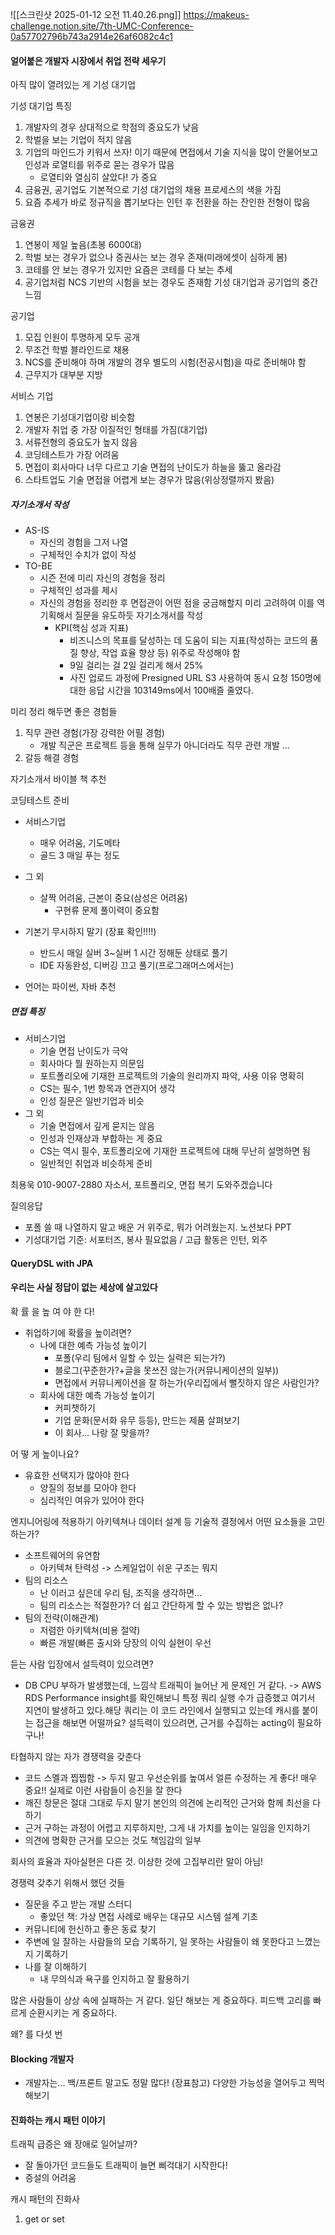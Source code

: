 ![[스크린샷 2025-01-12 오전 11.40.26.png]]
https://makeus-challenge.notion.site/7th-UMC-Conference-0a57702796b743a2914e26af6082c4c1


#### 얼어붙은 개발자 시장에서 취업 전략 세우기
아직 많이 열려있는 게 기성 대기업

기성 대기업 특징
1. 개발자의 경우 상대적으로 학점의 중요도가 낮음
2. 학벌을 보는 기업이 적지 않음
3. 기업의 마인드가 키워서 쓰자! 이기 때문에 면접에서 기술 지식을 많이 안물어보고 인성과 로열티를 위주로 묻는 경우가 많음
	* 로열티와 열심히 살았다! 가 중요
4. 금융권, 공기업도 기본적으로 기성 대기업의 채용 프로세스의 색을 가짐
5. 요즘 추세가 바로 정규직을 뽑기보다는 인턴 후 전환을 하는 잔인한 전형이 많음

금융권
1. 연봉이 제일 높음(초봉 6000대)
2. 학벌 보는 경우가 없으나 증권사는 보는 경우 존재(미래에셋이 심하게 봄)
3. 코테를 안 보는 경우가 있지만 요즘은 코테를 다 보는 추세
4. 공기업처럼 NCS 기반의 시험을 보는 경우도 존재함
기성 대기업과 공기업의 중간 느낌

공기업
1. 모집 인원이 투명하게 모두 공개
2. 무조건 학벌 블라인드로 채용
3. NCS를 준비해야 하며 개발의 경우 별도의 시험(전공시험)을 따로 준비해야 함
4. 근무지가 대부분 지방

서비스 기업
1. 연봉은 기성대기업이랑 비슷함
2. 개발자 취업 중 가장 이질적인 형태를 가짐(대기업)
3. 서류전형의 중요도가 높지 않음
4. 코딩테스트가 가장 어려움
5. 면접이 회사마다 너무 다르고 기술 면접의 난이도가 하늘을 뚫고 올라감
6. 스타트업도 기술 면접을 어렵게 보는 경우가 많음(위상정렬까지 봤음)

##### 자기소개서 작성 
* AS-IS
	* 자신의 경험을 그저 나열
	* 구체적인 수치가 없이 작성
* TO-BE
	* 시즌 전에 미리 자신의 경험을 정리
	* 구체적인 성과를 제시
	* 자신의 경험을 정리한 후 면접관이 어떤 점을 궁금해할지 미리 고려하여 이를 역기획해서 질문을 유도하듯 자기소개서를 작성
		* KPI(핵심 성과 지표)
			* 비즈니스의 목표를 달성하는 데 도움이 되는 지표(작성하는 코드의 품질 향상, 작업 효율 향상 등) 위주로 작성해야 함
			* 9일 걸리는 걸 2일 걸리게 해서 25% 
			* 사진 업로드 과정에 Presigned URL S3 사용하여 동시 요청 150명에 대한 응답 시간을 103149ms에서 100배즐 줄였다.

미리 정리 해두면 좋은 경험들
1. 직무 관련 경험(가장 강력한 어필 경험)
	* 개발 직군은 프로젝트 등을 통해 실무가 아니더라도 직무 관련 개발 ... 
2. 갈등 해결 경험

자기소개서 바이블 책 추천


코딩테스트 준비
* 서비스기업
	* 매우 어려움, 기도메타
	* 골드 3 매일 푸는 정도
* 그 외 
	* 살짝 어려움, 근본이 중요(삼성은 어려움)
		* 구현류 문제 풀이력이 중요함

* 기본기 무시하지 말기 (장표 확인!!!!)
	* 반드시 매일 실버 3~실버 1 시간 정해둔 상태로 풀기
	* IDE 자동완성, 디버깅 끄고 풀기(프로그래머스에서는)
* 언어는 파이썬, 자바 추천

##### 면접 특징
* 서비스기업
	* 기술 면접 난이도가 극악
	* 회사마다 뭘 원하는지 의문임
	* 포트폴리오에 기재한 프로젝트의 기술의 원리까지 파악, 사용 이유 명확히
	* CS는 필수, 1번 항목과 연관지어 생각
	* 인성 질문은 일반기업과 비슷
* 그 외
	* 기술 면접에서 깊게 묻지는 않음
	* 인성과 인재상과 부합하는 게 중요
	* CS는 역시 필수, 포트폴리오에 기재한 프로젝트에 대해 무난히 설명하면 됨
	* 일반적인 취업과 비슷하게 준비


최용욱 010-9007-2880 자소서, 포트폴리오, 면접 복기 도와주겠습니다

질의응답
* 포폴 쓸 때 나열하지 말고 배운 거 위주로, 뭐가 어려웠는지. 노션보다 PPT
* 기성대기업 기준: 서포터즈, 봉사 필요없음 / 고급 활동은 인턴, 외주


#### QueryDSL with JPA

#### 우리는 사실 정답이 없는 세상에 살고있다
확 률 을 높 여 야 한 다!
* 취업하기에 확률을 높이려면?
	* 나에 대한 예측 가능성 높이기
		* 포폴(우리 팀에서 일할 수 있는 실력은 되는가?)
		* 블로그(꾸준한가?+글을 못쓰진 않는가(커뮤니케이션의 일부))
		* 면접에서 커뮤니케이션을 잘 하는가(우리집에서 뻘짓하지 않은 사람인가?
	* 회사에 대한 예측 가능성 높이기
		* 커피챗하기
		* 기업 문화(문서화 유무 등등), 만드는 제품 살펴보기
		* 이 회사... 나랑 잘 맞을까?

어 떻 게 높이나요?
* 유효한 선택지가 많아야 한다
	* 양질의 정보를 모아야 한다
	* 심리적인 여유가 있어야 한다

엔지니어링에 적용하기
아키텍쳐나 데이터 설계 등 기술적 결정에서 어떤 요소들을 고민하는가?
* 소프트웨어의 유연함
	* 아키텍쳐 탄력성 -> 스케일업이 쉬운 구조는 뭐지
* 팀의 리소스
	* 난 이러고 싶은데 우리 팀, 조직을 생각하면...
	* 팀의 리소스는 적절한가? 더 쉽고 간단하게 할 수 있는 방법은 없나?
* 팀의 전략(이해관계)
	* 저렴한 아키텍쳐(비용 절약)
	* 빠른 개발(빠른 출시와 당장의 이익 실현이 우선

듣는 사람 입장에서 설득력이 있으려면?
* DB CPU 부하가 발생했는데, 느낌삭 트래픽이 늘어난 게 문제인 거 같다. -> AWS RDS Performance insight를 확인해보니 특정 쿼리 실행 수가 급증했고 여기서 지연이 발생하고 있다.해당 쿼리는 이 코드 라인에서 실행되고 있는데 캐시를 붙이는 접근을 해보면 어떨까요?
설득력이 있으려면, 근거를 수집하는 acting이 필요하구나!

타협하지 않는 자가 경쟁력을 갖춘다
* 코드 스멜과 찝찝함 -> 두지 말고 우선순위를 높여서 얼른 수정하는 게 좋다! 매우 중요!! 실제로 이런 사람들이 승진을 잘 한다
* 깨진 창문은 절대 그대로 두지 말기
본인의 의견에 논리적인 근거와 함께 최선을 다하기
* 근거 구하는 과정이 어렵고 지루하지만, 그게 내 가치를 높이는 일임을 인지하기
* 의견에 명확한 근거를 모으는 것도 책임감의 일부

회사의 효율과 자아실현은 다른 것. 이상한 것에 고집부리란 말이 아님!

경쟁력 갖추기 위해서 했던 것들
* 질문을 주고 받는 개발 스터디
	* 좋았던 책: 가상 면접 사례로 배우는 대규모 시스템 설계 기초
* 커뮤니티에 헌신하고 좋은 동료 찾기
* 주변에 일 잘하는 사람들의 모습 기록하기, 일 못하는 사람들이 왜 못한다고 느꼈는지 기록하기
* 나를 잘 이해하기
	* 내 무의식과 욕구를 인지하고 잘 활용하기

많은 사람들이 상상 속에 실패하는 거 같다. 일단 해보는 게 중요하다. 피드백 고리를 빠르게 순환시키는 게 중요하다.

왜? 를 다섯 번

#### Blocking 개발자
* 개발자는... 백/프론트 말고도 정말 많다! (장표참고) 다양한 가능성을 열어두고 찍먹해보기

#### 진화하는 캐시 패턴 이야기
트래픽 급증은 왜 장애로 일어날까?
* 잘 돌아가던 코드들도 트래픽이 늘면 삐걱대기 시작한다!
* 증설의 어려움

캐시 패턴의 진화사
1. get or set